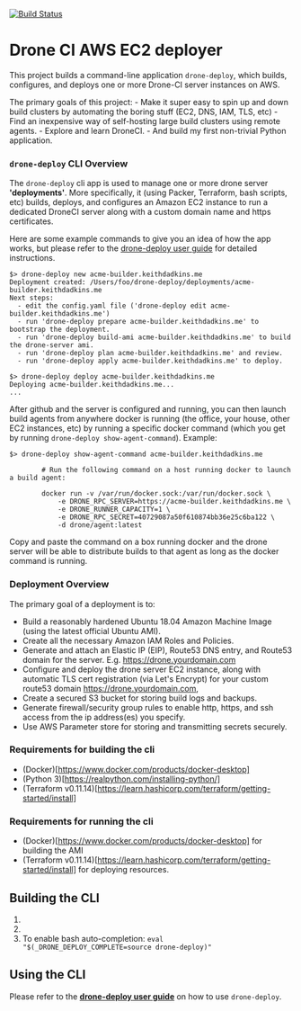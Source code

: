 [![Build Status](https://drone.keithdadkins.me/api/badges/keithdadkins/drone-deploy/status.svg?ref=refs/heads/master)](https://drone.keithdadkins.me/keithdadkins/drone-deploy)

# Drone CI AWS EC2 deployer

This project builds a command-line application `drone-deploy`, which builds, configures, and deploys one or more Drone-CI server instances on AWS.

The primary goals of this project:
    - Make it super easy to spin up and down build clusters by automating the boring stuff (EC2, DNS, IAM, TLS, etc)
    - Find an inexpensive way of self-hosting large build clusters using remote agents.
    - Explore and learn DroneCI.
    - And build my first non-trivial Python application.

### `drone-deploy` CLI Overview

The `drone-deploy` cli app is used to manage one or more drone server __'deployments'__. More specifically, it (using Packer, Terraform, bash scripts, etc) builds, deploys, and configures an Amazon EC2 instance to run a dedicated DroneCI server along with a custom domain name and https certificates.
 

Here are some example commands to give you an idea of how the app works, but please refer to the [drone-deploy user guide](./drone-deploy-user-guide.md) for detailed instructions.

```shell
$> drone-deploy new acme-builder.keithdadkins.me
Deployment created: /Users/foo/drone-deploy/deployments/acme-builder.keithdadkins.me
Next steps:
  - edit the config.yaml file ('drone-deploy edit acme-builder.keithdadkins.me')
  - run 'drone-deploy prepare acme-builder.keithdadkins.me' to bootstrap the deployment.
  - run 'drone-deploy build-ami acme-builder.keithdadkins.me' to build the drone-server ami.
  - run 'drone-deploy plan acme-builder.keithdadkins.me' and review.
  - run 'drone-deploy apply acme-builder.keithdadkins.me' to deploy.

$> drone-deploy deploy acme-builder.keithdadkins.me
Deploying acme-builder.keithdadkins.me...
...
```

After github and the server is configured and running, you can then launch build agents from anywhere docker is running (the office, your house, other EC2 instances, etc) by running a specific docker command (which you get by running `drone-deploy show-agent-command`). Example:

```shell
$> drone-deploy show-agent-command acme-builder.keithdadkins.me

        # Run the following command on a host running docker to launch a build agent:

        docker run -v /var/run/docker.sock:/var/run/docker.sock \
            -e DRONE_RPC_SERVER=https://acme-builder.keithdadkins.me \
            -e DRONE_RUNNER_CAPACITY=1 \
            -e DRONE_RPC_SECRET=40729087a50f610874bb36e25c6ba122 \
            -d drone/agent:latest
```

Copy and paste the command on a box running docker and the drone server will be able to distribute builds to that agent as long as the docker command is running.


### Deployment Overview

The primary goal of a deployment is to:

* Build a reasonably hardened Ubuntu 18.04 Amazon Machine Image (using the latest official Ubuntu AMI).
* Create all the necessary Amazon IAM Roles and Policies.
* Generate and attach an Elastic IP (EIP), Route53 DNS entry, and Route53 domain for the server. E.g. https://drone.yourdomain.com
* Configure and deploy the drone server EC2 instance, along with automatic TLS cert registration (via Let's Encrypt) for your custom route53 domain https://drone.yourdomain.com,
* Create a secured S3 bucket for storing build logs and backups.
* Generate firewall/security group rules to enable http, https, and ssh access from the ip address(es) you specify.
* Use AWS Parameter store for storing and transmitting secrets securely.

### Requirements for building the cli

* (Docker)[https://www.docker.com/products/docker-desktop]
* (Python 3)[https://realpython.com/installing-python/]
* (Terraform v0.11.14)[https://learn.hashicorp.com/terraform/getting-started/install]

### Requirements for running the cli

* (Docker)[https://www.docker.com/products/docker-desktop] for building the AMI
* (Terraform v0.11.14)[https://learn.hashicorp.com/terraform/getting-started/install] for deploying resources.


## Building the CLI

1. 
2. 
3. To enable bash auto-completion: `eval "$(_DRONE_DEPLOY_COMPLETE=source drone-deploy)"`

## Using the CLI

Please refer to the __[drone-deploy user guide](./drone-deploy-user-guide.md)__ on how to use `drone-deploy`.
